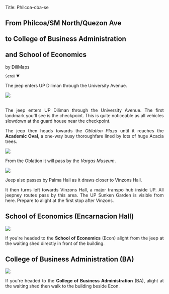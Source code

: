 Title: Philcoa-cba-se

<section id='cover' class='cover active'>
    <h1>From Philcoa/SM North/Quezon Ave <br><br>to College of Business Administration<br><br>and School of Economics</h1>
    <p>by DiliMaps</p>
    <small class='scroll'>Scroll ▼</small>
  </section>

   <section id='philcoa'>
<p align='justify'>The jeep enters UP Diliman through the University Avenue.
</p>
</section>

<section id='checkpoint'>
<img src='https://lh5.googleusercontent.com/sMFt20bUa525jdRRFqegGWrHP-A4iiqN7wZCUrEv_Edn8tX7nf0VN4-dhMJww8Vi9VMnnEI764dF3HveU6Nq27hIrAt-W327uv3hsNWzkZudF9B4FnS2-Gus'>
<br><br>
<p align='justify'>
The jeep enters UP Diliman through the University Avenue. The first landmark you'll see is the checkpoint. This is quite noticeable as all vehicles slowdown at the guard house near the checkpoint.
</p>
</section>

  <section id='oble'>
    <p align="justify">The jeep then heads towards the <i>Oblation Plaza</i> until it reaches the <b>Academic Oval</b>, a one-way busy thoroughfare lined by lots of huge Acacia trees.</p>
    </section>

 <section id='fc-stop'>
    <img src='https://lh3.googleusercontent.com/RR2Zn75jAHCg1n62J32i_zhJ4aNVA8x38bhClXbHk3_okI5LXiN04pqO_lCGve3agAQhDhSiBQQCibffDNJO4nnulKvz1AvCwBeqDcqrbZpHJ1ODzl-RpzbY'>
    <p align="justify">From the Oblation it will pass by the <i>Vargas Museum</i>.</p>
  </section>

<section id='as-shed'>
<img src='https://lh5.googleusercontent.com/zt-dHhJpAJdgGrfahgxMVVdFNb54pZ7lCsMBVmd7EE-4RF2FclJp9CrPLBqf8XFiHR5wJL2c3vb2KJCTO0OXPtxdag-mr1HDmpMybk3f_7VekM1zHuA_qRi8'>
<p align='justify'>Jeep also passes by Palma Hall as it draws closer to Vinzons Hall.
</p>
</section>

<section id='vinzons-shed'>
<p align='justify'> It then turns left towards Vinzons Hall, a major transpo hub inside UP. All jeepney  routes pass by this area. The UP Sunken Garden is visible from here. Prepare to alight at the first stop after Vinzons.
</p>
</section>

<section id='se'>
  <h1>School of Economics (Encarnacion Hall)</h1>
  <img src='https://lh5.googleusercontent.com/8Vn7dLAmnG27205UNjEq8TZ13_fv-W_h9JvMyQZN2F9WWZsCUk_-mv6t7NN78i5r1CPQClK3scrqm_eFpA7PtQbf5rsKrTiBimCcGxaNXOfzXRq44kfG4ckB'>
  <p align='justify'>If you're headed to the <b>School of Economics</b> (Econ) alight from the jeep at the waiting shed directly in front of the building.</p>
</section>

<section id='cba'>
  <h1>College of Business Administration (BA)</h1>
  <img src='https://lh5.googleusercontent.com/g0XnG9HL--dMKSblJ8oE1ppzTtQFXOfOteTr7WwK-uPaR8pJHDQwfvz7GmPf4HWSZg6KEMfFwwB6y2QSAZHkn0c91xIqKDDvzcjVjXoY2bKBF0EWQ_GzkT7l'>
  <p align='justify'>If you're headed to the <b>College of Business Administration</b> (BA), alight at the waiting shed then walk to the building beside Econ.</p>
</section>
